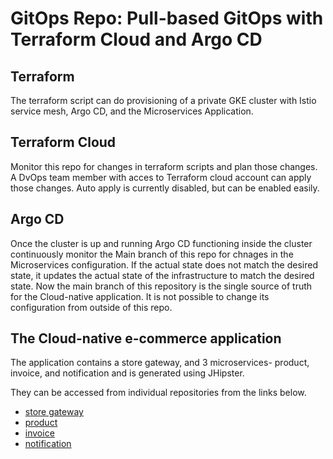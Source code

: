 # GitOps Repo: Pull-based GitOps with Terraform Cloud and Argo CD

## Terraform 

The terraform script can do provisioning of a private GKE cluster with Istio service mesh, Argo CD, and the Microservices Application.

## Terraform Cloud

Monitor this repo for changes in terraform scripts and plan those changes. A DvOps team member with acces to Terraform cloud account can apply those changes.
Auto apply is currently disabled, but can be enabled easily.

## Argo CD

Once the cluster is up and running Argo CD functioning inside the cluster continuously monitor the Main branch of this repo for chnages in the Microservices configuration. 
If the actual state does not match the desired state, it updates the actual state of the infrastructure to match the desired state. 
Now the main branch of this repository is the single source of truth for the Cloud-native application. It is not possible to change its configuration from outside of this repo.

## The Cloud-native e-commerce application 

The application contains a store gateway, and 3 microservices- product, invoice, and notification and is generated using JHipster.

They can be accessed from individual repositories from the links below.

* [store gateway](https://github.com/JoseSunoj/Diss22-Store)
* [product](https://github.com/JoseSunoj/Diss22-Product)
* [invoice](https://github.com/JoseSunoj/Diss22-Invoice)
* [notification](https://github.com/JoseSunoj/Diss22-Notification)

